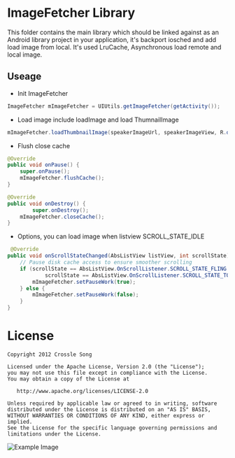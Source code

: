 ImageFetcher Library
=========================

This folder contains the main library which should be linked against as an
Android library project in your application, it's backport iosched and add load image from local.
It's used LruCache, Asynchronous load remote and local image.

Useage
-------
 * Init ImageFetcher

```java
ImageFetcher mImageFetcher = UIUtils.getImageFetcher(getActivity());
```
 * Load image include loadImage and load ThumnailImage

```java
mImageFetcher.loadThumbnailImage(speakerImageUrl, speakerImageView, R.drawable.person_image_empty);
```
 * Flush close cache

```java
@Override
public void onPause() {
    super.onPause();
    mImageFetcher.flushCache();
}

@Override
public void onDestroy() {
        super.onDestroy();
    mImageFetcher.closeCache();
}
```
 * Options, you can load image when listview SCROLL_STATE_IDLE

```java
 @Override
public void onScrollStateChanged(AbsListView listView, int scrollState) {
    // Pause disk cache access to ensure smoother scrolling
    if (scrollState == AbsListView.OnScrollListener.SCROLL_STATE_FLING ||
            scrollState == AbsListView.OnScrollListener.SCROLL_STATE_TOUCH_SCROLL) {
        mImageFetcher.setPauseWork(true);
    } else {
        mImageFetcher.setPauseWork(false);
    }
}
```
License
=======

    Copyright 2012 Crossle Song

    Licensed under the Apache License, Version 2.0 (the "License");
    you may not use this file except in compliance with the License.
    You may obtain a copy of the License at

       http://www.apache.org/licenses/LICENSE-2.0

    Unless required by applicable law or agreed to in writing, software
    distributed under the License is distributed on an "AS IS" BASIS,
    WITHOUT WARRANTIES OR CONDITIONS OF ANY KIND, either express or implied.
    See the License for the specific language governing permissions and
    limitations under the License.


![Example Image][3]

[3]: https://github.com/guamier/ImageFetcher/raw/master/screen1.png
